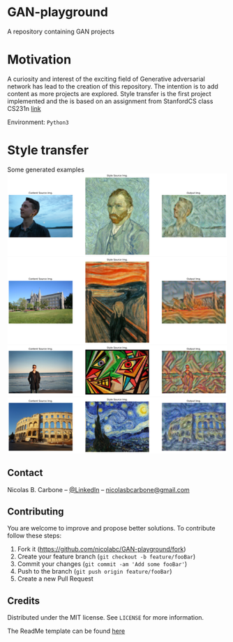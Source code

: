 # GAN-playground
A repository containing GAN projects


# Motivation
A curiosity and interest of the exciting field of Generative adversarial network has lead to the creation of this repository. The intention is to add content as more projects are explored. 
Style transfer is the first project implemented and the is based on an assignment from StanfordCS class CS231n [link](http://cs231n.github.io/assignments2019/assignment3/)

Environment: `Python3`

# Style transfer
Some generated examples
![styletransfer](https://github.com/nicolabc/GAN-playground/blob/master/Style%20transfer/figures/png/nico_van_gogh_style_transfer.png)
![styletransfer2](https://github.com/nicolabc/GAN-playground/blob/master/Style%20transfer/figures/png/NTNU_scream_style_transfer.png)
![styletransfer3](https://github.com/nicolabc/GAN-playground/blob/master/Style%20transfer/figures/png/nico_picasso_style_transfer.png)
![styletransfer4](https://github.com/nicolabc/GAN-playground/blob/master/Style%20transfer/figures/png/Pula_Arena_starry_night_style_transfer.png)
## Contact

Nicolas B. Carbone – [@LinkedIn](https://www.linkedin.com/in/nicolas-blystad-carbone-b46378150/) – nicolasbcarbone@gmail.com



## Contributing
You are welcome to improve and propose better solutions. To contribute follow these steps:
1. Fork it (<https://github.com/nicolabc/GAN-playground/fork>)
2. Create your feature branch (`git checkout -b feature/fooBar`)
3. Commit your changes (`git commit -am 'Add some fooBar'`)
4. Push to the branch (`git push origin feature/fooBar`)
5. Create a new Pull Request

## Credits

Distributed under the MIT license. See ``LICENSE`` for more information.

The ReadMe template can be found [here](https://github.com/dbader/readme-template)
